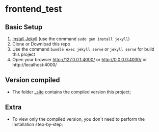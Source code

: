 # frontend_test

## Basic Setup

1. [Install Jekyll](http://jekyllrb.com) (use the command `sudo gem install jekyll`)
2. Clone or Download this repo
3. Use the command `bundle exec jekyll serve` or `jekyll serve` for build this project
4. Open your browser http://127.0.0.1:4000/ or http://0.0.0.0:4000/ or http://localhost:4000/

## Version compiled

- The folder [_site](https://github.com/filiperaiz/frontend_test/tree/master/_site) contains the compiled version this project;

## Extra

- To view only the compiled version, you don`t need to perform the installation step-by-step;
